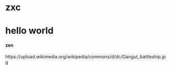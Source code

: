 # zxc

<h1>hello world</h1>
<h4>zen</h4>
<a>https://upload.wikimedia.org/wikipedia/commons/d/dc/Gangut_battleship.jpg</a>

